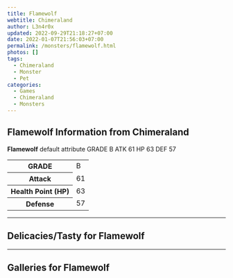 ```yaml
---
title: Flamewolf
webtitle: Chimeraland
author: L3n4r0x
updated: 2022-09-29T21:18:27+07:00
date: 2022-01-07T21:56:03+07:00
permalink: /monsters/flamewolf.html
photos: []
tags:
  - Chimeraland
  - Monster
  - Pet
categories:
  - Games
  - Chimeraland
  - Monsters
---
```


<section id="bootstrap-wrapper"><link rel="stylesheet" href="https://cdn.statically.io/gh/dimaslanjaka/Web-Manajemen/40ac3225/css/bootstrap-4.5-wrapper.css"/><h1>Flamewolf Information from Chimeraland</h1><p><b>Flamewolf</b> default attribute GRADE B ATK 61 HP 63 DEF 57<table><tr><th>GRADE</th><td>B</td></tr><tr><th>Attack</th><td>61</td></tr><tr><th>Health Point (HP)</th><td>63</td></tr><tr><th>Defense</th><td>57</td></tr></table></p><hr/><h2>Delicacies/Tasty for Flamewolf</h2><hr/><div id="gallery"><h2>Galleries for Flamewolf</h2><div class="row"></div></div></section>